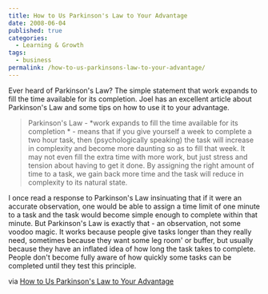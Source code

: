 ```yaml
---
title: How to Us Parkinson's Law to Your Advantage
date: 2008-06-04
published: true
categories:
  - Learning & Growth
tags:
  - business
permalink: /how-to-us-parkinsons-law-to-your-advantage/
---
```

Ever heard of Parkinson's Law?  The simple statement that work expands to fill the time available for its completion.  Joel has an excellent article about Parkinson's Law and some tips on how to use it to your advantage.

>Parkinson's Law -  *work expands to fill the time available for its completion * - means that if you give yourself a week to complete a two hour task, then (psychologically speaking) the task will increase in complexity and become more daunting so as to fill that week. It may not even fill the extra time with more work, but just stress and tension about having to get it done. By assigning the right amount of time to a task, we gain back more time and the task will reduce in complexity to its natural state.

I once read a response to Parkinson's Law insinuating that if it were an accurate observation, one would be able to assign a time limit of one minute to a task and the task would become simple enough to complete within that minute. But Parkinson's Law is exactly that - an observation, not some voodoo magic. It works because people give tasks longer than they really need, sometimes because they want some leg room' or buffer, but usually because they have an inflated idea of how long the task takes to complete. People don't become fully aware of how quickly some tasks can be completed until they test this principle.

via [How to Us Parkinson's Law to Your Advantage](http://www.lifehack.org/articles/productivity/how-to-use-parkinsons-law-to-your-advantage.html)